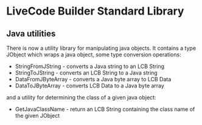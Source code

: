 # LiveCode Builder Standard Library

## Java utilities

There is now a utility library for manipulating java objects. It contains
a type JObject which wraps a java object, some type conversion operations:

* StringFromJString - converts a Java string to an LCB String
* StringToJString - converts an LCB String to a Java string
* DataFromJByteArray - converts a Java byte array to LCB Data
* DataToJByteArray - converts LCB Data to a Java byte array

and a utility for determining the class of a given java object:

* GetJavaClassName - return an LCB String containing the class name of the given JObject
